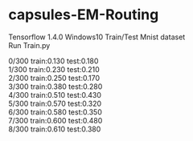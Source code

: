 # capsules-EM-Routing

Tensorflow 1.4.0
Windows10
Train/Test Mnist dataset 
<br>
Run Train.py
<br>

0/300 train:0.130  test:0.180<br>
1/300 train:0.230  test:0.210<br>
2/300 train:0.250  test:0.170<br>
3/300 train:0.380  test:0.280<br>
4/300 train:0.510  test:0.430<br>
5/300 train:0.570  test:0.320<br>
6/300 train:0.580  test:0.350<br>
7/300 train:0.600  test:0.480<br>
8/300 train:0.610  test:0.380<br>
